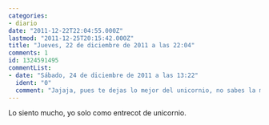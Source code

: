 ```yaml
---
categories:
- diario
date: "2011-12-22T22:04:55.000Z"
lastmod: "2011-12-25T20:15:42.000Z"
title: "Jueves, 22 de diciembre de 2011 a las 22:04"
comments: 1
id: 1324591495
commentList:
- date: "Sábado, 24 de diciembre de 2011 a las 13:22"
  ident: "0"
  comment: "Jajaja, pues te dejas lo mejor del unicornio, no sabes la mejor pieza cual es?"
---
```


Lo siento mucho, yo solo como entrecot de unicornio.